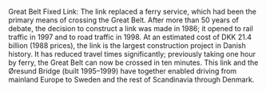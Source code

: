 Great Belt Fixed Link: The link replaced a ferry service, which had been the primary means of crossing the Great Belt. After more than 50 years of debate, the decision to construct a link was made in 1986; it opened to rail traffic in 1997 and to road traffic in 1998. At an estimated cost of DKK 21.4 billion (1988 prices), the link is the largest construction project in Danish history. It has reduced travel times significantly; previously taking one hour by ferry, the Great Belt can now be crossed in ten minutes. This link and the Øresund Bridge (built 1995–1999) have together enabled driving from mainland Europe to Sweden and the rest of Scandinavia through Denmark.
